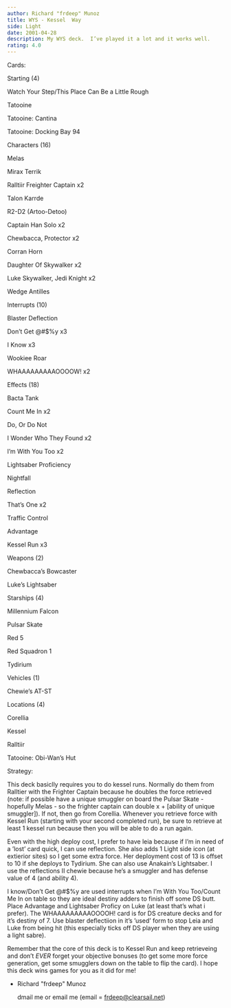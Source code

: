 ```yaml
---
author: Richard "frdeep" Munoz
title: WYS - Kessel  Way
side: Light
date: 2001-04-28
description: My WYS deck.  I’ve played it a lot and it works well.
rating: 4.0
---
```

Cards: 

Starting (4)
Watch Your Step/This Place Can Be a Little Rough
Tatooine 
Tatooine: Cantina 
Tatooine: Docking Bay 94 

Characters (16)
Melas 
Mirax Terrik 
Ralltiir Freighter Captain  x2
Talon Karrde 
R2-D2 (Artoo-Detoo) 
Captain Han Solo  x2
Chewbacca, Protector  x2
Corran Horn
Daughter Of Skywalker  x2
Luke Skywalker, Jedi Knight  x2
Wedge Antilles 

Interrupts (10)
Blaster Deflection 
Don’t Get @#$%y  x3
I Know  x3
Wookiee Roar 
WHAAAAAAAAAOOOOW!  x2

Effects (18)
Bacta Tank 
Count Me In  x2
Do, Or Do Not 
I Wonder Who They Found  x2
I’m With You Too  x2
Lightsaber Proficiency 
Nightfall 
Reflection 
That’s One  x2
Traffic Control 
Advantage 
Kessel Run  x3

Weapons (2)
Chewbacca’s Bowcaster 
Luke’s Lightsaber 

Starships (4)
Millennium Falcon 
Pulsar Skate 
Red 5 
Red Squadron 1 
Tydirium

Vehicles (1)
Chewie’s AT-ST 

Locations (4)
Corellia 
Kessel 
Ralltiir 
Tatooine: Obi-Wan’s Hut  

Strategy: 

This deck basiclly requires you to do kessel runs.  Normally do them from Ralltier with the Frighter Captain because he doubles the force retrieved (note: if possible have a unique smuggler on board the Pulsar Skate - hopefully Melas - so the frighter captain can double x + [ability of unique smuggler]).  If not, then go from Corellia.  Whenever you retrieve force with Kessel Run (starting with your second completed run), be sure to retrieve at least 1 kessel run because then you will be able to do a run again. <g>

Even with the high deploy cost, I prefer to have leia because if I’m in need of a ’lost’ card quick, I can use reflection.  She also adds 1 Light side icon (at extierior sites) so I get some extra force.  Her deployment cost of 13 is offset to 10 if she deploys to Tydirium.  She can also use Anakain’s Lightsaber.  I use the reflections II chewie because he’s a smuggler and has defense value of 4 (and ability 4).

I know/Don’t Get @#$%y are used interrupts when I’m With You Too/Count Me In on table so they are ideal destiny adders to finish off some DS butt.  Place Advantage and Lightsaber Proficy on Luke (at least that’s what i prefer).  The WHAAAAAAAAAOOOOH! card is for DS creature decks and for it’s destiny of 7.  Use blaster deflectiion in it’s ’used’ form to stop Leia and Luke from being hit (this especially ticks off DS player when they are using a light sabre).

Remember that the core of this deck is to Kessel Run and keep retrieveing and don’t _EVER_ forget your objective bonuses (to get some more force generation, get some smugglers down on the table to flip the card).  I hope this deck wins games for you as it did for me!

- Richard "frdeep" Munoz
  dmail me or email me (email = frdeep@clearsail.net) 
